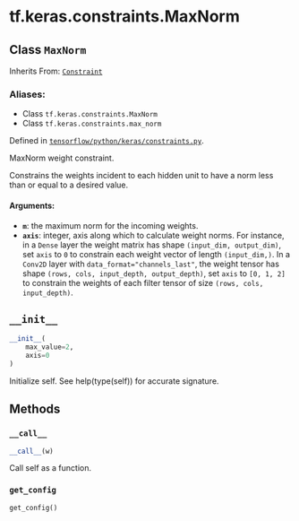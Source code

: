 <div itemscope itemtype="http://developers.google.com/ReferenceObject">
<meta itemprop="name" content="tf.keras.constraints.MaxNorm" />
<meta itemprop="path" content="Stable" />
<meta itemprop="property" content="__call__"/>
<meta itemprop="property" content="__init__"/>
<meta itemprop="property" content="get_config"/>
</div>

# tf.keras.constraints.MaxNorm

## Class `MaxNorm`

Inherits From: [`Constraint`](../../../tf/keras/constraints/Constraint.md)

### Aliases:

* Class `tf.keras.constraints.MaxNorm`
* Class `tf.keras.constraints.max_norm`



Defined in [`tensorflow/python/keras/constraints.py`](/code/stable/tensorflow/python/keras/constraints.py).

MaxNorm weight constraint.

Constrains the weights incident to each hidden unit
to have a norm less than or equal to a desired value.

#### Arguments:

* <b>`m`</b>: the maximum norm for the incoming weights.
* <b>`axis`</b>: integer, axis along which to calculate weight norms.
        For instance, in a `Dense` layer the weight matrix
        has shape `(input_dim, output_dim)`,
        set `axis` to `0` to constrain each weight vector
        of length `(input_dim,)`.
        In a `Conv2D` layer with `data_format="channels_last"`,
        the weight tensor has shape
        `(rows, cols, input_depth, output_depth)`,
        set `axis` to `[0, 1, 2]`
        to constrain the weights of each filter tensor of size
        `(rows, cols, input_depth)`.

<h2 id="__init__"><code>__init__</code></h2>

``` python
__init__(
    max_value=2,
    axis=0
)
```

Initialize self.  See help(type(self)) for accurate signature.



## Methods

<h3 id="__call__"><code>__call__</code></h3>

``` python
__call__(w)
```

Call self as a function.

<h3 id="get_config"><code>get_config</code></h3>

``` python
get_config()
```





